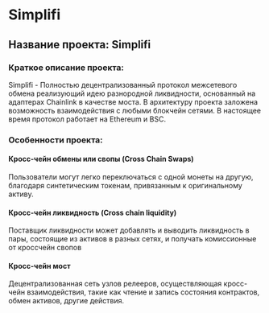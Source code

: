 # Simplifi

## Название проекта: Simplifi 

### Краткое описание проекта:

Simplifi - Полностью децентрализованный протокол межсетевого обмена реализующий идею разнородной ликвидности, основанный на адаптерах Chainlink в качестве моста.
В архитектуру проекта заложена возможность взаимодействия с любыми блокчейн сетями. В настоящее время протокол работает на Ethereum и BSC.

### Особенности проекта: 

#### Кросс-чейн обмены или свопы (Cross Chain Swaps)
Пользователи могут легко переключаться с одной монеты на другую, благодаря синтетическим токенам, привязанным к оригинальному активу.

#### Кросс-чейн ликвидность (Cross chain liquidity)
Поставщик ликвидности может добавлять и выводить ликвидность в пары, состоящие из активов в разных сетях, и получать комиссионные от кроссчейн свопов 

#### Кросс-чейн мост
Децентрализованная сеть узлов релееров, осуществляющая кросс-чейн взаимодействия, такие как чтение и запись состояния контрактов, обмен активов, другие действия.
